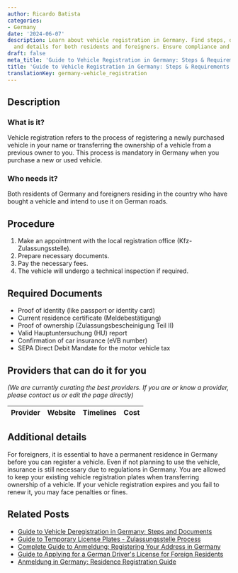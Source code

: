 ```yaml
---
author: Ricardo Batista
categories:
- Germany
date: '2024-06-07'
description: Learn about vehicle registration in Germany. Find steps, documents needed,
  and details for both residents and foreigners. Ensure compliance and avoid penalties.
draft: false
meta_title: 'Guide to Vehicle Registration in Germany: Steps & Requirements'
title: 'Guide to Vehicle Registration in Germany: Steps & Requirements'
translationKey: germany-vehicle_registration
---
```


## Description
### What is it?
Vehicle registration refers to the process of registering a newly purchased vehicle in your name or transferring the ownership of a vehicle from a previous owner to you. This process is mandatory in Germany when you purchase a new or used vehicle.

### Who needs it?
Both residents of Germany and foreigners residing in the country who have bought a vehicle and intend to use it on German roads.

## Procedure
1. Make an appointment with the local registration office (Kfz-Zulassungsstelle).
2. Prepare necessary documents.
3. Pay the necessary fees.
4. The vehicle will undergo a technical inspection if required.

## Required Documents
- Proof of identity (like passport or identity card)
- Current residence certificate (Meldebestätigung)
- Proof of ownership (Zulassungsbescheinigung Teil II)
- Valid Hauptuntersuchung (HU) report
- Confirmation of car insurance (eVB number)
- SEPA Direct Debit Mandate for the motor vehicle tax

## Providers that can do it for you

_(We are currently curating the best providers. If you are or know a provider, please contact us or edit the page directly)_

| Provider        |     Website     |     Timelines    |       Cost      |
| --------------- | --------------- |  :-------------: | :-------------: |

## Additional details
For foreigners, it is essential to have a permanent residence in Germany before you can register a vehicle. Even if not planning to use the vehicle, insurance is still necessary due to regulations in Germany. You are allowed to keep your existing vehicle registration plates when transferring ownership of a vehicle. If your vehicle registration expires and you fail to renew it, you may face penalties or fines.


## Related Posts

- [Guide to Vehicle Deregistration in Germany: Steps and Documents](https://tramitit.com/guides/germany/vehicle_deregistration/)
- [Guide to Temporary License Plates - Zulassungsstelle Process](https://tramitit.com/guides/germany/applying_for_temporary_license_plates/)
- [Complete Guide to Anmeldung: Registering Your Address in Germany](https://tramitit.com/guides/germany/change_of_address_registration/)
- [Guide to Applying for a German Driver's License for Foreign Residents](https://tramitit.com/guides/germany/application_for_a_drivers_license/)
- [Anmeldung in Germany: Residence Registration Guide](https://tramitit.com/guides/germany/registration_of_residence/)